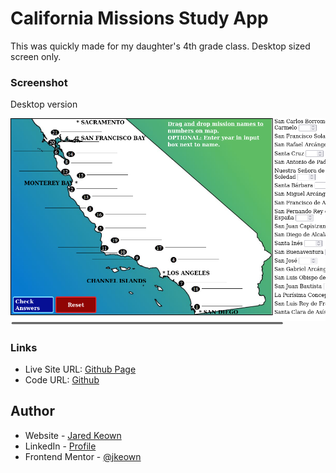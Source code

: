 # California Missions Study App

This was quickly made for my daughter's 4th grade class. Desktop sized screen only.

### Screenshot

Desktop version

![desktop version](/img/desktop.png)

### Links

- Live Site URL: [Github Page](https://jkeown.github.io/missions/)
- Code URL: [Github](https://github.com/jkeown/missions)

## Author

- Website - [Jared Keown](https://www.jaredkeown.com)
- LinkedIn - [ Profile ](https://www.linkedin.com/in/jared-keown-web-dev)
- Frontend Mentor - [@jkeown](https://www.frontendmentor.io/profile/jkeown)
